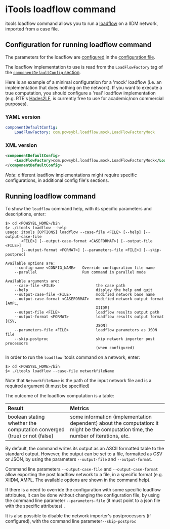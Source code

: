 # iTools loadflow command

itools loadflow command allows you to run a [loadflow](../architecture/loadflow) on a IIDM network, imported from a case file.  

## Configuration for running loadflow command
The parameters for the loadflow are [configured](../configuration/modules/load-flow-default-parameters.md) in the [configuration file](../configuration/configuration.md).  

The loadflow implementation to use is read from the `LoadFlowFactory` tag of the [`componentDefaultConfig` section](../configuration/modules/componentDefaultConfig.md). 

Here is an example of a minimal configuration for a 'mock' loadflow (i.e. an implementation that does nothing on the network). If you want to execute a true computation, you should configure a 'real' loadflow implementation 
(e.g. RTE's [Hades2LF](http://www.rte.itesla-pst.org/), is currently free to use for academic/non commercial purposes).

### YAML version
```yaml
componentDefaultConfig:
    LoadFlowFactory: com.powsybl.loadflow.mock.LoadFlowFactoryMock
```
### XML version
```xml
<componentDefaultConfig>
    <LoadFlowFactory>com.powsybl.loadflow.mock.LoadFlowFactoryMock</LoadFlowFactory>
</componentDefaultConfig>
```

*Note*: different loadflow implementations might require specific configurations, in additional config file's sections.
## Running loadflow command 
To show the `loadflow` command help, with its specific parameters and descriptions, enter: 

```
$> cd <POWSYBL_HOME>/bin
$> ./itools loadflow --help
usage: itools [OPTIONS] loadflow --case-file <FILE> [--help] [--output-case-file
       <FILE>] [--output-case-format <CASEFORMAT>] [--output-file <FILE>]
       [--output-format <FORMAT>] [--parameters-file <FILE>] [--skip-postproc]

Available options are:
    --config-name <CONFIG_NAME>   Override configuration file name
    --parallel                    Run command in parallel mode

Available arguments are:
    --case-file <FILE>                  the case path
    --help                              display the help and quit
    --output-case-file <FILE>           modified network base name
    --output-case-format <CASEFORMAT>   modified network output format [AMPL,
                                        XIIDM]
    --output-file <FILE>                loadflow results output path
    --output-format <FORMAT>            loadflow results output format [CSV,
                                        JSON]
    --parameters-file <FILE>            loadflow parameters as JSON file
    --skip-postproc                     skip network importer post processors
                                        (when configured)
```
                                        
In order to run the `loadflow` itools command on a network, enter:

```
$> cd <POWSYBL_HOME>/bin
$> ./itools loadflow --case-file networkfileName
```

Note that `NetworkfileName` is the path of the input network file and is a required argument (it must be specified)

The outcome of the loadflow computation is a table:

| Result | Metrics |
| :--- | :--- |
| boolean stating whether the computation converged (true) or not (false) | some information (implementation dependent) about the computation: it might be the computation time, the number of iterations, etc. |

By default, the command writes its output as an ASCII formatted table to the standard output. However, the output can be set to a file, formatted as CSV or JSON, by using the parameters ```--output-file``` and ```--output-format```.

Command line parameters  ```--output-case-file``` and ```--output-case-format``` allow exporting the post loadflow network to a file, in a specific format (e.g. XIIDM, AMPL. The available options are shown in the command help).

If there is a need to override the configuration with some specific loadflow attributes, it can be done without changing the configuration file, by using the command line parameter ```--parameters-file``` (it must point to a json file with the specific attributes) .

It is also possible to disable the network importer's postprocessors (if configured),  with the command line parameter```--skip-postproc``` 